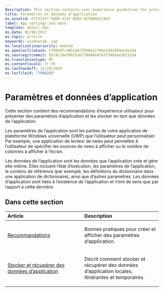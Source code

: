 ```yaml
---
Description: This section contains user experience guidelines for presenting app settings and storing those settings as app data.
title: Paramètres et données d’application
ms.assetid: E7F312F7-54D8-411F-8D92-92FBB95C2463
label: App settings and data
template: detail.hbs
ms.date: 02/08/2017
ms.topic: article
keywords: windows10, uwp
ms.localizationpriority: medium
ms.openlocfilehash: 5790e9fcd05cb873958e53786e3282094ec0a3d4
ms.sourcegitcommit: b5c9c18e70625ab770946b8243f3465ee1013184
ms.translationtype: MT
ms.contentlocale: fr-FR
ms.lasthandoff: 11/29/2018
ms.locfileid: "7988203"
---
```

# <a name="app-settings-and-data"></a>Paramètres et données d’application




Cette section contient des recommandations d’expérience utilisateur pour présenter des paramètres d’application et les stocker en tant que données de l’application.

Les paramètres de l’application sont les parties de votre application de plateforme Windows universelle (UWP) que l’utilisateur peut personnaliser. Par exemple, une application de lecteur de news peut permettre à l’utilisateur de spécifier les sources de news à afficher ou le nombre de colonnes à afficher à l’écran.

Les données de l’application sont les données que l’application crée et gère elle-même. Elles incluent l’état d’exécution, les paramètres de l’application, le contenu de référence (par exemple, les définitions du dictionnaire dans une application de dictionnaire), ainsi que d’autres paramètres. Les données d’application sont liées à l’existence de l’application et n’ont de sens que par rapport à cette dernière.
## <a name="in-this-section"></a>Dans cette section
<table>
<colgroup>
<col width="50%" />
<col width="50%" />
</colgroup>
<thead>
<tr class="header">
<th align="left">Article</th>
<th align="left">Description</th>
</tr>
</thead>
<tbody>
<tr class="odd">
<td align="left"><p><a href="guidelines-for-app-settings.md">Recommandations</a></p></td>
<td align="left"><p>Bonnes pratiques pour créer et afficher des paramètres d’application.</p></td>
</tr>
<tr class="even">
<td align="left"><p><a href="store-and-retrieve-app-data.md">Stocker et récupérer des données d’application</a></p></td>
<td align="left"><p>Décrit comment stocker et récupérer des données d’application locales, itinérantes et temporaires.</p></td>
</tr>
</tbody>
</table>



